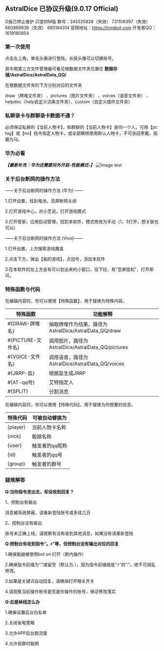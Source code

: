 ## AstralDice 已协议升级(9.0.17 Official)
G版已停止维护
只提供M版
群号：245525828（失效） 731106397（失效） 660869936（失效） 685194314
官网地址：https://trpgbot.com
开发者QQ：1619180854

### 第一次使用
点击左上角，单击头像进行登陆，长按头像可以切换账号。 

其中用第三方文件管理器可看见根数据文件夹位置在 **数据存储/AstralDice/AstralData_QQ/** 

在根数据文件夹的下方分别对应的文件夹 

draw（牌堆文件夹） 、pictures（图片文件夹） 、voices（语音文件夹） 、helpdoc（help自定义词条文件夹）、custom（自定义插件文件夹）

### 私聊录卡与群聊录卡数据不通？
必须保证私聊的【当前人物卡】，和群聊的【当前人物卡】是同一个人，可用【pc tag】或【nn】指令指定人物卡，或全部解绑使用默认人物卡，不可张冠李戴，指鹿为马。

### 华为必看
***【最新补充：华为还需要另外开启-性能模式-】***
![Image text](https://z3.ax1x.com/2021/07/13/WkIbFJ.jpg)

### 关于后台断网的操作方法

——关于后台断网的操作方法 (华为) ——

1.打开设置，找到电池，息屏断网关闭

2.打开游戏中心，对小艺说，打开游戏模式

3.打开管家，应用启动管理，找到本软件，模式修改为手动（1，3打开，想关联也可以）

——关于后台断网的操作方法 (Vivo)——

1.打开设置，上方搜索游戏魔盒

2.点击下方，弹出【我的游戏】，点加号，添加本软件

3.在本软件的左上方会有可以划出来的小窗口，往下拉，有“息屏挂机”，打开即可。



### 特殊函数与代码
在编辑内容时，你可以使用【特殊函数】，用于替换为特殊内容。

|  特殊函数   | 功能解释  |
|  ----  | ----  |
| #{DRAW-牌堆名}  | 抽取牌堆作为结果，路径为 AstralDice/AstralData_QQ/draw |
| #{PICTURE-文件名}  | 调用图片，路径为 AstralDice/AstralData_QQ/pictures |
| #{VOICE-文件名}  | 调用语音，路径为 AstralDice/AstralData_QQ/voices |
| #{JRRP-盐}  | 根据盐生成JRRP |
| #{AT-qq号}  | 艾特指定人 |
| #{SPLIT}  | 分割消息 |

在编辑内容时，你可以使用【特殊代码】，用于替换为你想要的信息。

|  特殊代码   | 可被自动替换为  |
|  ----  | ----  |
| {player}  | 当前人物卡名称 |
| {nick}  | 骰娘名称 |
| {user}  | 触发者的qq昵称 |
| {id}  | 触发者的qq号 |
| {group}  | 触发者的群号 |

### 疑难解答

**Q:当你指令发出去，却没收到回复？**

1、控制台有输出 

消息被系统屏蔽，请重新登陆账号或多挂几日 

2、控制台没有输出 

账号未正确上线，请观察有没有收到其他消息，如果没有请重新登陆

**Q:控制台有收到指令“。r”等，但控制台没有输出对应的回复**

1.确保骰娘被使用bot on 打开（群内操作）

2.确保指令前缀为“.”或留空（默认为.），因为指令前缀就是“.r”的“.”，绝不可胡乱修改。

3.如果是关键词自动回复，请确保打开相关开关

4.请观察当前操作账号是否是你操作的账号，保证修改落实

**Q:总是掉线怎么办**

1.确保设置后台白名单

2.关闭省电策略

3.允许APP后台跑流量

4.允许锁屏时联网
